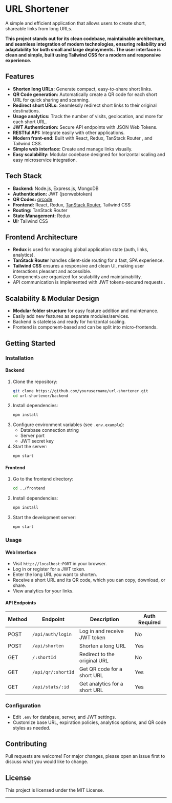 # URL Shortener

A simple and efficient application that allows users to create short, shareable links from long URLs.

**This project stands out for its clean codebase, maintainable architecture, and seamless integration of modern technologies, ensuring reliability and adaptability for both small and large deployments. The user interface is clean and simple, built using Tailwind CSS for a modern and responsive experience.**

## Features

- **Shorten long URLs:** Generate compact, easy-to-share short links.
- **QR Code generation:** Automatically create a QR code for each short URL for quick sharing and scanning.
- **Redirect short URLs:** Seamlessly redirect short links to their original destinations.
- **Usage analytics:** Track the number of visits, geolocation, and more for each short URL.
- **JWT Authentication:** Secure API endpoints with JSON Web Tokens.
- **RESTful API:** Integrate easily with other applications.
- **Modern front-end:** Built with React, Redux, TanStack Router , and Tailwind CSS.
- **Simple web interface:** Create and manage links visually.
- **Easy scalability:** Modular codebase designed for horizontal scaling and easy microservice integration.

## Tech Stack

- **Backend:** Node.js, Express.js, MongoDB
- **Authentication:** JWT (jsonwebtoken)
- **QR Codes:** [qrcode](https://www.npmjs.com/package/qrcode)
- **Frontend:** React, Redux, [TanStack Router](https://tanstack.com/router), Tailwind CSS
- **Routing:** TanStack Router 
- **State Management:** Redux
- **UI:** Tailwind CSS

## Frontend Architecture

- **Redux** is used for managing global application state (auth, links, analytics).
- **TanStack Router** handles client-side routing for a fast, SPA experience.
- **Tailwind CSS** ensures a responsive and clean UI, making user interactions pleasant and accessible.
- Components are organized for scalability and maintainability.
- API communication is implemented with JWT tokens-secured requests .

## Scalability & Modular Design

- **Modular folder structure** for easy feature addition and maintenance.
- Easily add new features as separate modules/services.
- Backend is stateless and ready for horizontal scaling.
- Frontend is component-based and can be split into micro-frontends.

## Getting Started

### Installation

#### Backend

1. Clone the repository:
   ```bash
   git clone https://github.com/yourusername/url-shortener.git
   cd url-shortener/backend
   ```
2. Install dependencies:
   ```bash
   npm install
   ```
3. Configure environment variables (see `.env.example`):
   - Database connection string
   - Server port
   - JWT secret key
4. Start the server:
   ```bash
   npm start
   ```

#### Frontend

1. Go to the frontend directory:
   ```bash
   cd ../frontend
   ```
2. Install dependencies:
   ```bash
   npm install
   ```
3. Start the development server:
   ```bash
   npm start
   ```

### Usage

#### Web Interface

- Visit `http://localhost:PORT` in your browser.
- Log in or register for a JWT token.
- Enter the long URL you want to shorten.
- Receive a short URL and its QR code, which you can copy, download, or share.
- View analytics for your links.

#### API Endpoints

| Method | Endpoint           | Description                          | Auth Required |
|--------|--------------------|--------------------------------------|--------------|
| POST   | `/api/auth/login`  | Log in and receive JWT token         | No           |
| POST   | `/api/shorten`     | Shorten a long URL                   | Yes          |
| GET    | `/:shortId`        | Redirect to the original URL         | No           |
| GET    | `/api/qr/:shortId` | Get QR code for a short URL          | Yes          |
| GET    | `/api/stats/:id`   | Get analytics for a short URL        | Yes          |


### Configuration

- Edit `.env` for database, server, and JWT settings.
- Customize base URL, expiration policies, analytics options, and QR code styles as needed.

## Contributing

Pull requests are welcome! For major changes, please open an issue first to discuss what you would like to change.

## License

This project is licensed under the MIT License.

---

